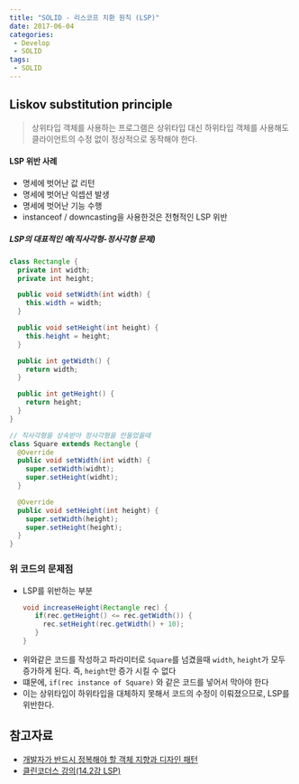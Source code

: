 ```yaml
---
title: "SOLID - 리스코프 치환 원칙 (LSP)"
date: 2017-06-04
categories:
 - Develop
 - SOLID
tags:
 - SOLID
---
```



## Liskov substitution principle
> 상위타입 객체를 사용하는 프로그램은 상위타입 대신 하위타입 객체를 사용해도 클라이언트의 수정 없이 정상적으로 동작해야 한다.

#### LSP 위반 사례
 - 명세에 벗어난 값 리턴
 - 명세에 벗어난 익셉션 발생
 - 명세에 벗어난 기능 수행
 - instanceof / downcasting을 사용한것은 전형적인 LSP 위반

##### LSP의 대표적인 예(직사각형-정사각형 문제)
```java
class Rectangle {
  private int width;
  private int height;

  public void setWidth(int width) {
    this.width = width;
  }

  public void setHeight(int height) {
    this.height = height;
  }

  public int getWidth() {
    return width;
  }

  public int getHeight() {
    return height;
  }
}

// 직사각형을 상속받아 정사각형을 만들었을때
class Square extends Rectangle {
  @Override
  public void setWidth(int width) {
    super.setWidth(widht);
    super.setHeight(widht);
  }

  @Override
  public void setHeight(int height) {
    super.setWidth(height);
    super.setHeight(height);
  }
}
```

### 위 코드의 문제점
 - LSP를 위반하는 부분
     ```java
     void increaseHeight(Rectangle rec) {
        if(rec.getHeight() <= rec.getWidth()) {
          rec.setHeight(rec.getWidth() + 10);
        }
     }
     ```
 - 위와같은 코드를 작성하고 파라미터로 `Square`를 넘겼을때 `width`, `height`가 모두 증가하게 된다. 즉, `height`만 증가 시킬 수 없다
 - 떄문에, `if(rec instance of Square)` 와 같은 코드를 넣어서 막아야 한다
 - 이는 상위타입이 하위타입을 대체하지 못해서 코드의 수정이 이뤄졌으므로, LSP를 위반한다.

## 참고자료
 - [개발자가 반드시 정복해야 할 객체 지향과 디자인 패턴](http://www.yes24.com/24/goods/9179120?scode=029)
 - [클린코더스 강의(14.2강 LSP)](https://www.youtube.com/watch?v=OfVwuWJSHOY&list=PLagTY0ogyVkIl2kTr08w-4MLGYWJz7lNK&index=16)
